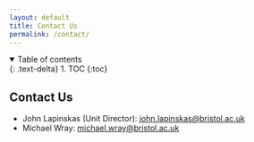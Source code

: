 ```yaml
---
layout: default
title: Contact Us
permalink: /contact/
---
```


<details open markdown="block">
<summary>
Table of contents
</summary>
{: .text-delta}
1. TOC
{:toc}
</details>

## Contact Us

* John Lapinskas (Unit Director): [john.lapinskas@bristol.ac.uk](mailto:john.lapinskas@bristol.ac.uk)
* Michael Wray: [michael.wray@bristol.ac.uk](michael.wray@bristol.ac.uk)
